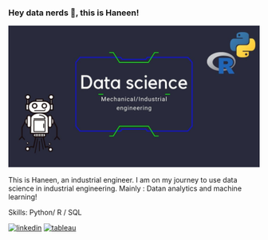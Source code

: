 ### Hey data nerds 👋, this is Haneen!
![](https://github.com/Haneen-Saymeh/Haneen-Saymeh/blob/main/github%20banner1.jpg)

This is Haneen, an industrial engineer. I am on my journey to use data science in industrial engineering. 
Mainly : Datan analytics and machine learning!

Skills: Python/ R / SQL



[<img src='https://cdn.jsdelivr.net/npm/simple-icons@3.0.1/icons/linkedin.svg' alt='linkedin' height='40'>](https://www.linkedin.com/in/https://www.linkedin.com/in/haneen-saymeh-ie//)  [<img src='https://cdn.jsdelivr.net/npm/simple-icons@3.0.1/icons/tableau.svg' alt='tableau' height='40'>](https://public.tableau.com/app/profile/haneen4940)  

